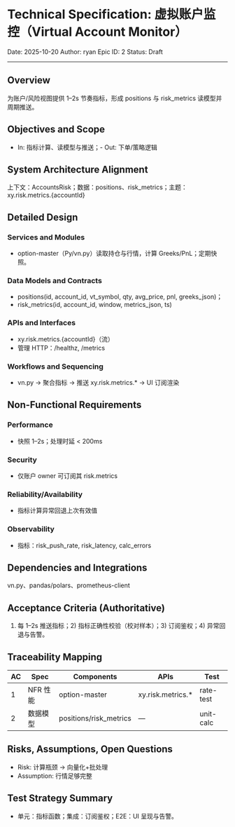 # Technical Specification: 虚拟账户监控（Virtual Account Monitor）

Date: 2025-10-20
Author: ryan
Epic ID: 2
Status: Draft

---

## Overview

为账户/风险视图提供 1–2s 节奏指标，形成 positions 与 risk_metrics 读模型并周期推送。

## Objectives and Scope

- In: 指标计算、读模型与推送；- Out: 下单/策略逻辑

## System Architecture Alignment

上下文：AccountsRisk；数据：positions、risk_metrics；主题：xy.risk.metrics.{accountId}

## Detailed Design

### Services and Modules

- option-master（Py/vn.py）读取持仓与行情，计算 Greeks/PnL；定期快照。

### Data Models and Contracts

- positions(id, account_id, vt_symbol, qty, avg_price, pnl, greeks_json)；
- risk_metrics(id, account_id, window, metrics_json, ts)

### APIs and Interfaces

- xy.risk.metrics.{accountId}（流）
- 管理 HTTP：/healthz, /metrics

### Workflows and Sequencing

- vn.py → 聚合指标 → 推送 xy.risk.metrics.* → UI 订阅渲染

## Non-Functional Requirements

### Performance

- 快照 1–2s；处理时延 < 200ms

### Security

- 仅账户 owner 可订阅其 risk.metrics

### Reliability/Availability

- 指标计算异常回退上次有效值

### Observability

- 指标：risk_push_rate, risk_latency, calc_errors

## Dependencies and Integrations

vn.py、pandas/polars、prometheus-client

## Acceptance Criteria (Authoritative)

1) 每 1–2s 推送指标；2) 指标正确性校验（校对样本）；3) 订阅鉴权；4) 异常回退与告警。

## Traceability Mapping

| AC | Spec | Components | APIs | Test |
| -- | -- | -- | -- | -- |
| 1 | NFR 性能 | option-master | xy.risk.metrics.* | rate-test |
| 2 | 数据模型 | positions/risk_metrics | — | unit-calc |

## Risks, Assumptions, Open Questions

- Risk: 计算瓶颈 → 向量化+批处理
- Assumption: 行情足够完整

## Test Strategy Summary

- 单元：指标函数；集成：订阅鉴权；E2E：UI 呈现与告警。
